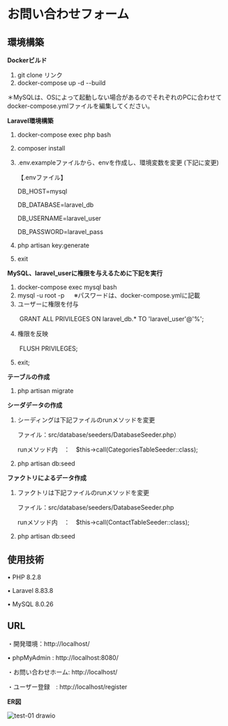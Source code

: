 # お問い合わせフォーム
## 環境構築
**Dockerビルド**
1. git clone リンク
2. docker-compose up -d --build
   
＊MySQLは、OSによって起動しない場合があるのでそれぞれのPCに合わせて docker-compose.ymlファイルを編集してください。

**Laravel環境構築**
1. docker-compose exec php bash
2. composer install
3. .env.exampleファイルから、envを作成し、環境変数を変更 (下記に変更)

   【.envファイル】

   DB_HOST=mysql
   
   DB_DATABASE=laravel_db
   
   DB_USERNAME=laravel_user
   
   DB_PASSWORD=laravel_pass
   
4. php artisan key:generate
5. exit

**MySQL、laravel_userに権限を与えるために下記を実行**
1. docker-compose exec mysql bash
2. mysql -u root -p 　            ※パスワードは、docker-compose.ymlに記載
3. ユーザーに権限を付与
   
　　GRANT ALL PRIVILEGES ON laravel_db.* TO 'laravel_user'@'%';
  
4. 権限を反映
   
　　FLUSH PRIVILEGES;
  
5. exit;
   
**テーブルの作成**
1. php artisan migrate

**シーダデータの作成**
1. シーディングは下記ファイルのrunメソッドを変更

   ファイル：src/database/seeders/DatabaseSeeder.php）
   
   runメソッド内　：　$this->call(CategoriesTableSeeder::class);
   
2. php artisan db:seed

**ファクトリによるデータ作成**
1. ファクトリは下記ファイルのrunメソッドを変更

   ファイル：src/database/seeders/DatabaseSeeder.php
   
   runメソッド内　：　$this->call(ContactTableSeeder::class);
   
2. php artisan db:seed


   
## 使用技術
• PHP 8.2.8

• Laravel 8.83.8

• MySQL 8.0.26


## URL

・開発環境：http://localhost/

• phpMyAdmin : http://localhost:8080/

・お問い合わせホーム: http://localhost/

・ユーザー登録　: http://localhost/register


**ER図**

![test-01 drawio](https://github.com/user-attachments/assets/d9e6b510-5bef-4857-a5cb-4f6bea582c16)
